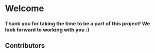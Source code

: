 # Welcome
### Thank you for taking the time to be a part of this project! We look forward to working with you :)
## Contributors
